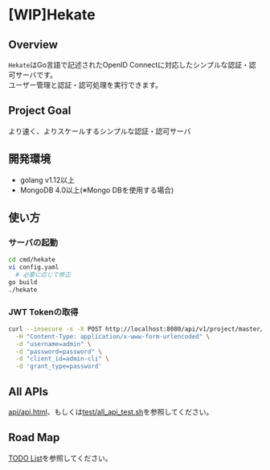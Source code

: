 # [WIP]Hekate

## Overview

`Hekate`はGo言語で記述されたOpenID Connectに対応したシンプルな認証・認可サーバです。  
ユーザー管理と認証・認可処理を実行できます。

## Project Goal

より速く、よりスケールするシンプルな認証・認可サーバ

## 開発環境

- golang v1.12以上
- MongoDB 4.0以上(※Mongo DBを使用する場合)

## 使い方

### サーバの起動

```bash
cd cmd/hekate
vi config.yaml
  # 必要に応じて修正
go build
./hekate
```

### JWT Tokenの取得

```bash
curl --insecure -s -X POST http://localhost:8080/api/v1/project/master/openid-connect/token \
  -H "Content-Type: application/x-www-form-urlencoded" \
  -d "username=admin" \
  -d "password=password" \
  -d "client_id=admin-cli" \
  -d 'grant_type=password'
```

## All APIs

[api/api.html](api/api.html)、もしくは[test/all_api_test.sh](test/all_api_test.sh)を参照してください。

## Road Map

[TODO List](./todoList.md)を参照してください。
